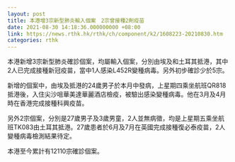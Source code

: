 ```yaml
---
layout: post
title: 本港增3宗新型肺炎輸入個案　2宗曾接種2劑疫苗
date: 2021-08-30 14:18:36.000000000 +08:00
link: https://news.rthk.hk/rthk/ch/component/k2/1608223-20210830.htm
categories: rthk
---
```


本港新增3宗新型肺炎確診個案，均屬輸入個案，分別由埃及和土耳其抵港，其中2人已完成接種新冠疫苗，當中1人感染L452R變種病毒。另外初步確診少於5宗。

新增的個案中，由埃及抵港的24歲男子於本月中發病，上星期四乘坐航班QR818抵港後，入住尖沙咀華美達華麗酒店檢疫，被驗出感染變種病毒。他在3月及4月時在香港完成接種科興疫苗。

另外2宗個案，分別是27歲男子及3歲男童，2人並無病徵，均是上星期五乘坐航班TK083由土耳其抵港。27歲患者於6月及7月在英國完成接種復必泰疫苗，2人變種病毒檢測結果待定。

本港至今累計有12110宗確診個案。
